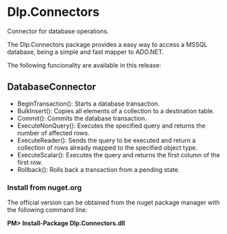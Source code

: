 # Dlp.Connectors
Connector for database operations.

The Dlp.Connectors package provides a easy way to access a MSSQL database, being a simple and fast mapper to ADO.NET.

The following funcionality are available in this release:

## DatabaseConnector

  - BeginTransaction(): Starts a database transaction.
  - BulkInsert(): Copies all elements of a collection to a destination table.
  - Commit(): Commits the database transaction.
  - ExecuteNonQuery(): Executes the specified query and returns the number of affected rows.
  - ExecuteReader(): Sends the query to be executed and return a collection of rows already mapped to the specified object type.
  - ExecuteScalar(): Executes the query and returns the first column of the first row.
  - Rollback(): Rolls back a transaction from a pending state.

### Install from nuget.org

The official version can be obtained from the nuget package manager with the following command line:

**PM> Install-Package Dlp.Connectors.dll**
